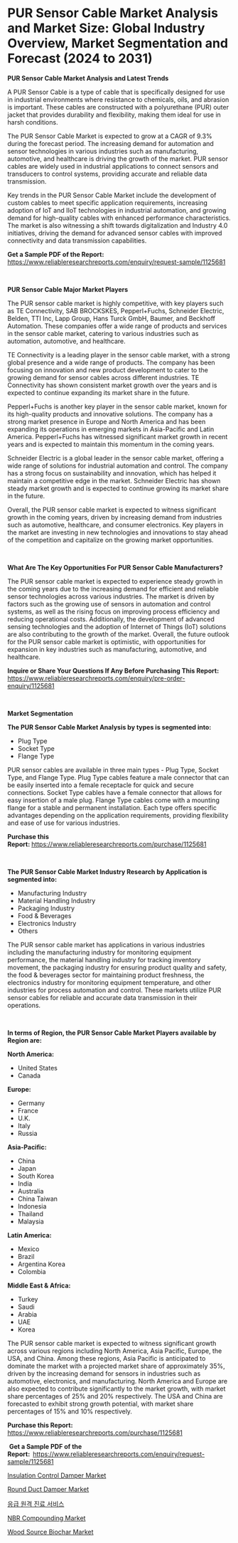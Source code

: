 <p><h1>PUR Sensor Cable Market Analysis and Market Size: Global Industry Overview, Market Segmentation and Forecast (2024 to 2031)</h1></p><p><strong>PUR Sensor Cable Market Analysis and Latest Trends</strong></p>
<p><p>A PUR Sensor Cable is a type of cable that is specifically designed for use in industrial environments where resistance to chemicals, oils, and abrasion is important. These cables are constructed with a polyurethane (PUR) outer jacket that provides durability and flexibility, making them ideal for use in harsh conditions.</p><p>The PUR Sensor Cable Market is expected to grow at a CAGR of 9.3% during the forecast period. The increasing demand for automation and sensor technologies in various industries such as manufacturing, automotive, and healthcare is driving the growth of the market. PUR sensor cables are widely used in industrial applications to connect sensors and transducers to control systems, providing accurate and reliable data transmission.</p><p>Key trends in the PUR Sensor Cable Market include the development of custom cables to meet specific application requirements, increasing adoption of IoT and IIoT technologies in industrial automation, and growing demand for high-quality cables with enhanced performance characteristics. The market is also witnessing a shift towards digitalization and Industry 4.0 initiatives, driving the demand for advanced sensor cables with improved connectivity and data transmission capabilities.</p></p>
<p><strong>Get a Sample PDF of the Report:&nbsp;</strong> <a href="https://www.reliableresearchreports.com/enquiry/request-sample/1125681">https://www.reliableresearchreports.com/enquiry/request-sample/1125681</a></p>
<p>&nbsp;</p>
<p><strong>PUR Sensor Cable Major Market Players</strong></p>
<p><p>The PUR sensor cable market is highly competitive, with key players such as TE Connectivity, SAB BROCKSKES, Pepperl+Fuchs, Schneider Electric, Belden, TTI Inc, Lapp Group, Hans Turck GmbH, Baumer, and Beckhoff Automation. These companies offer a wide range of products and services in the sensor cable market, catering to various industries such as automation, automotive, and healthcare.</p><p>TE Connectivity is a leading player in the sensor cable market, with a strong global presence and a wide range of products. The company has been focusing on innovation and new product development to cater to the growing demand for sensor cables across different industries. TE Connectivity has shown consistent market growth over the years and is expected to continue expanding its market share in the future.</p><p>Pepperl+Fuchs is another key player in the sensor cable market, known for its high-quality products and innovative solutions. The company has a strong market presence in Europe and North America and has been expanding its operations in emerging markets in Asia-Pacific and Latin America. Pepperl+Fuchs has witnessed significant market growth in recent years and is expected to maintain this momentum in the coming years.</p><p>Schneider Electric is a global leader in the sensor cable market, offering a wide range of solutions for industrial automation and control. The company has a strong focus on sustainability and innovation, which has helped it maintain a competitive edge in the market. Schneider Electric has shown steady market growth and is expected to continue growing its market share in the future.</p><p>Overall, the PUR sensor cable market is expected to witness significant growth in the coming years, driven by increasing demand from industries such as automotive, healthcare, and consumer electronics. Key players in the market are investing in new technologies and innovations to stay ahead of the competition and capitalize on the growing market opportunities.</p></p>
<p>&nbsp;</p>
<p><strong>What Are The Key Opportunities For PUR Sensor Cable Manufacturers?</strong></p>
<p><p>The PUR sensor cable market is expected to experience steady growth in the coming years due to the increasing demand for efficient and reliable sensor technologies across various industries. The market is driven by factors such as the growing use of sensors in automation and control systems, as well as the rising focus on improving process efficiency and reducing operational costs. Additionally, the development of advanced sensing technologies and the adoption of Internet of Things (IoT) solutions are also contributing to the growth of the market. Overall, the future outlook for the PUR sensor cable market is optimistic, with opportunities for expansion in key industries such as manufacturing, automotive, and healthcare.</p></p>
<p><strong>Inquire or Share Your Questions If Any Before Purchasing This Report:</strong> <a href="https://www.reliableresearchreports.com/enquiry/pre-order-enquiry/1125681">https://www.reliableresearchreports.com/enquiry/pre-order-enquiry/1125681</a></p>
<p>&nbsp;</p>
<p><strong>Market Segmentation</strong></p>
<p><strong>The PUR Sensor Cable Market Analysis by types is segmented into:</strong></p>
<p><ul><li>Plug Type</li><li>Socket Type</li><li>Flange Type</li></ul></p>
<p><p>PUR sensor cables are available in three main types - Plug Type, Socket Type, and Flange Type. Plug Type cables feature a male connector that can be easily inserted into a female receptacle for quick and secure connections. Socket Type cables have a female connector that allows for easy insertion of a male plug. Flange Type cables come with a mounting flange for a stable and permanent installation. Each type offers specific advantages depending on the application requirements, providing flexibility and ease of use for various industries.</p></p>
<p><strong>Purchase this Report:&nbsp;</strong><a href="https://www.reliableresearchreports.com/purchase/1125681">https://www.reliableresearchreports.com/purchase/1125681</a></p>
<p>&nbsp;</p>
<p><strong>The PUR Sensor Cable Market Industry Research by Application is segmented into:</strong></p>
<p><ul><li>Manufacturing Industry</li><li>Material Handling Industry</li><li>Packaging Industry</li><li>Food & Beverages</li><li>Electronics Industry</li><li>Others</li></ul></p>
<p><p>The PUR sensor cable market has applications in various industries including the manufacturing industry for monitoring equipment performance, the material handling industry for tracking inventory movement, the packaging industry for ensuring product quality and safety, the food & beverages sector for maintaining product freshness, the electronics industry for monitoring equipment temperature, and other industries for process automation and control. These markets utilize PUR sensor cables for reliable and accurate data transmission in their operations.</p></p>
<p>&nbsp;</p>
<p><strong>In terms of Region, the PUR Sensor Cable Market Players available by Region are:</strong></p>
<p>
    <p> <strong> North America: </strong>
        <ul>
            <li>United States</li>
            <li>Canada</li>
        </ul>
        </p> 
    <p> <strong> Europe: </strong>
        <ul>
            <li>Germany</li>
            <li>France</li>
            <li>U.K.</li>
            <li>Italy</li>
            <li>Russia</li>
        </ul>
        </p> 
    <p> <strong> Asia-Pacific: </strong>
        <ul>
            <li>China</li>
            <li>Japan</li>
            <li>South Korea</li>
            <li>India</li>
            <li>Australia</li>
            <li>China Taiwan</li>
            <li>Indonesia</li>
            <li>Thailand</li>
            <li>Malaysia</li>
        </ul>
        </p> 
    <p> <strong> Latin America: </strong>
        <ul>
            <li>Mexico</li>
            <li>Brazil</li>
            <li>Argentina Korea</li>
            <li>Colombia</li>
        </ul>
        </p> 
    <p> <strong> Middle East & Africa: </strong>
        <ul>
            <li>Turkey</li>
            <li>Saudi</li>
            <li>Arabia</li>
            <li>UAE</li>
            <li>Korea</li>
        </ul>
    </p>
    </p>
<p><p>The PUR sensor cable market is expected to witness significant growth across various regions including North America, Asia Pacific, Europe, the USA, and China. Among these regions, Asia Pacific is anticipated to dominate the market with a projected market share of approximately 35%, driven by the increasing demand for sensors in industries such as automotive, electronics, and manufacturing. North America and Europe are also expected to contribute significantly to the market growth, with market share percentages of 25% and 20% respectively. The USA and China are forecasted to exhibit strong growth potential, with market share percentages of 15% and 10% respectively.</p></p>
<p><strong>Purchase this Report: </strong><a href="https://www.reliableresearchreports.com/purchase/1125681">https://www.reliableresearchreports.com/purchase/1125681</a></p>
<p>&nbsp;<strong>Get a Sample PDF of the Report:&nbsp;&nbsp;</strong><a href="https://www.reliableresearchreports.com/enquiry/request-sample/1125681">https://www.reliableresearchreports.com/enquiry/request-sample/1125681</a></p>
<p><strong></strong></p>
<p><p><a href="https://issuu.com/reportprime-2/docs/insulation-control-damper-market-size-2030.pptx">Insulation Control Damper Market</a></p><p><a href="https://issuu.com/reportprime-2/docs/round-duct-damper-market-size-2030.pptx">Round Duct Damper Market</a></p><p><a href="https://github.com/vsn7qpua81q/Market-Research-Report-List-1/blob/main/4002502194185.md">응급 원격 진료 서비스</a></p><p><a href="https://github.com/sonuprakash1/Market-Research-Report-List-1/blob/main/nbr-compounding-market.md">NBR Compounding Market</a></p><p><a href="https://github.com/Whitneyboyettebo9kiw7yr13/Market-Research-Report-List-1/blob/main/wood-source-biochar-market.md">Wood Source Biochar Market</a></p></p>
